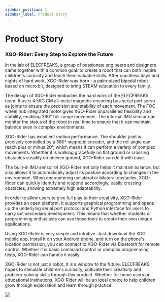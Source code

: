 ```yaml
---
sidebar_position: 1
sidebar_label: Product Story
---
```


# Product Story

### XGO-Rider: Every Step to Explore the Future

In the lab of ELECFREAKS, a group of passionate engineers and designers came together with a common goal: to create a robot that can both inspire children's curiosity and teach them valuable skills. After countless days and nights of hard work, XGO-Rider was born - a palm-sized bipedal robot based on micro:bit, designed to bring STEAM education to every family.

The design of XGO-Rider embodies the hard work of the ELECFREAKS team. It uses 4.5KG.CM all-metal magnetic encoding bus serial port servo as joints to ensure the precision and stability of each movement. The FOC wheel hub integrated motor gives XGO-Rider unparalleled flexibility and stability, enabling 360° full-range movement. The internal IMU sensor can monitor the status of the robot in real time to ensure that it can maintain balance even in complex environments.

XGO-Rider has excellent motion performance. The shoulder joint is precisely controlled by a 360° magnetic encoder, and the roll angle can reach plus or minus 20°, which means it can perform a variety of complex movements. Whether it is walking gracefully on flat ground or crossing obstacles steadily on uneven ground, XGO-Rider can do it with ease.

The built-in IMU sensor of XGO-Rider not only helps it maintain balance, but also allows it to automatically adjust its posture according to changes in the environment. When encountering unilateral or bilateral obstacles, XGO-Rider can quickly identify and respond accordingly, easily crossing obstacles, showing extremely high adaptability.

In order to allow users to give full play to their creativity, XGO-Rider provides an open platform. It supports graphical programming and opens up the underlying serial port protocol and Python interface for users to carry out secondary development. This means that whether students or programming enthusiasts can use these tools to create their own unique applications.

Using XGO-Rider is very simple and intuitive. Just download the XGO mobile app, install it on your Android phone, and turn on the phone's location permission, you can connect to XGO-Rider via Bluetooth for remote control. Whether it is basic command control or complex programming tests, XGO-Rider can handle it easily.

XGO-Rider is not just a robot, it is a window to the future. ELECFREAKS hopes to stimulate children's curiosity, cultivate their creativity and problem-solving skills through this product. Whether for home users or educational institutions, XGO-Rider will be an ideal choice to help children grow through exploration and learn through practice.

![](https://wiki-media-ef.oss-cn-hongkong.aliyuncs.com/docs/microbit/robot/xgo-rider-kit/images/microbit-xgo-rider-kit-introdutin-01.png)
